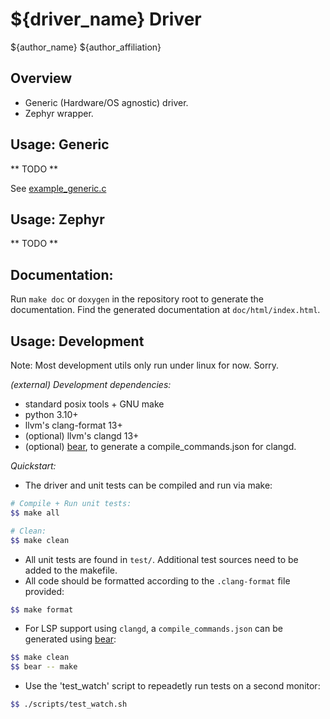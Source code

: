 # ${driver_name} Driver

${author_name}
${author_affiliation}

## Overview

- Generic (Hardware/OS agnostic) driver.
- Zephyr wrapper.

## Usage: Generic

** TODO **

See [example_generic.c](./example_generic.c)

## Usage: Zephyr

** TODO **

## Documentation:

Run `make doc` or `doxygen` in the repository root to generate the documentation.
Find the generated documentation at `doc/html/index.html`.

## Usage: Development

Note: Most development utils only run under linux for now. Sorry.

*(external) Development dependencies:*
  - standard posix tools + GNU make 
  - python 3.10+
  - llvm's clang-format 13+
  - (optional) llvm's clangd 13+
  - (optional) [bear](https://github.com/rizsotto/Bear), to generate a compile_commands.json for clangd.

*Quickstart:*
 - The driver and unit tests can be compiled and run via make:

```bash
# Compile + Run unit tests:
$$ make all

# Clean:
$$ make clean
```
 - All unit tests are found in `test/`. Additional test sources need to be added to the makefile.
 - All code should be formatted according to the `.clang-format` file provided:

```bash
$$ make format
```

 - For LSP support using `clangd`, a `compile_commands.json` can be generated using [bear](https://github.com/rizsotto/Bear):

```bash 
$$ make clean
$$ bear -- make
```

 - Use the 'test_watch' script to repeadetly run tests on a second monitor:

```bash 
$$ ./scripts/test_watch.sh
```

